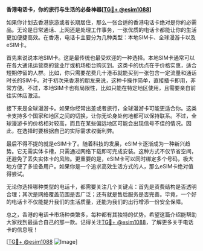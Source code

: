 **香港电话卡，你的旅行与生活的必备神器[[TG💪+ @esim1088](https://t.me/s/esim1088)]**

如果你计划去香港旅游或者长期居住，那么一张合适的香港电话卡绝对是你的必需品。无论是日常通话、上网还是处理工作事务，一张优质的电话卡都能让你的生活更加便捷高效。在香港，电话卡主要分为几种类型：本地SIM卡、全球漫游卡以及eSIM卡。

首先来说说本地SIM卡。这是最传统也最受欢迎的一种选择。本地SIM卡通常可以在各大通讯运营商的营业厅或机场柜台购买到。这类卡的优点在于价格实惠，适合短期停留的人群。比如，你只需要花费几十港币就能买到一张包含一定流量和通话时长的SIM卡。对于初次来香港的朋友来说，这种卡操作简单，直接插卡即用，非常方便。不过，本地SIM卡也有局限性，比如只能在特定地区使用，且需要亲自前往实体店激活。

接下来是全球漫游卡。如果你经常出差或者旅行，全球漫游卡可能更适合你。这类卡支持多个国家和地区之间的切换，让你无论身处何地都可以保持联系。不过，全球漫游卡的价格相对较高，而且在某些偏远地区可能会出现信号不佳的情况。因此，在选择时要根据自己的实际需求权衡利弊。

最后不得不提的就是eSIM卡了。随着科技的发展，eSIM卡逐渐成为一种新兴趋势。它无需实体卡槽，只需通过网络下载即可完成安装。这种方式不仅节省空间，还避免了丢失实体卡的风险。更重要的是，eSIM卡可以同时绑定多个号码，极大地方便了多设备用户。如果你是一个追求高效生活方式的人，那么eSIM卡绝对值得尝试。

无论你选择哪种类型的电话卡，都需要关注几个关键点：首先是资费结构是否透明合理；其次是网络覆盖范围是否广泛；还有就是售后服务是否完善。毕竟，一个好的电话卡不仅能提升我们的生活质量，还能为我们的出行增添一份安全保障。

总之，香港的电话卡市场种类繁多，每种都有其独特的优势。希望这篇介绍能帮助大家找到最适合自己的那一款。记得关注[TG💪+ @esim1088](https://t.me/s/esim1088)，了解更多关于电话卡的信息哦！

[[TG💪+ @esim1088](https://t.me/s/esim1088) ![Image](https://i.postimg.cc/4NQfJmqS/Snipaste-2025-05-13-00-14-12.png)]